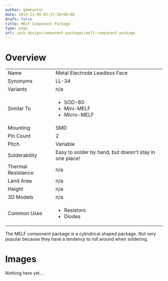 ```yaml
---
author: gbmhunter
date: 2014-11-09 03:37:38+00:00
draft: false
title: MELF Component Package
type: page
url: /pcb-design/component-packages/melf-component-package
---
```


# Overview


<table>
<tbody >
<tr >

<td >Name
</td>

<td >Metal Electrode Leadless Face
</td>
</tr>
<tr>
<td >Synonyms</td>
<td>LL-34</td>
</tr>
<tr >

<td >Variants
</td>

<td >n/a
</td>
</tr>
<tr>
<td >Similar To</td>
<td>
    <ul>
        <li>SOD-80</li>
        <li>Mini-MELF</li>
        <li>Micro-MELF</li>
    </ul>
</td>
</tr>
<tr >

<td >Mounting
</td>

<td >SMD
</td>
</tr>
<tr >

<td >Pin Count
</td>

<td >2
</td>
</tr>
<tr >

<td >Pitch
</td>

<td >Variable
</td>
</tr>
<tr >

<td >Solderability
</td>

<td >Easy to solder by hand, but doesn't stay in one place!
</td>
</tr>
<tr >

<td >Thermal Resistance
</td>

<td >n/a
</td>
</tr>
<tr >

<td >Land Area
</td>

<td >n/a
</td>
</tr>
<tr >

<td >Height
</td>

<td >n/a
</td>
</tr>
<tr >

<td >3D Models
</td>

<td >n/a
</td>
</tr>
<tr>
<td >Common Uses</td>
<td>
    <ul>
        <li>Resistors</li>
        <li>Diodes</li>
    </ul>
</td>
</tr>
</tbody>
</table>

The MELF component package is a cylindrical shaped package. Not very popular because they have a tendency to roll around when soldering.

# Images

Nothing here yet...
